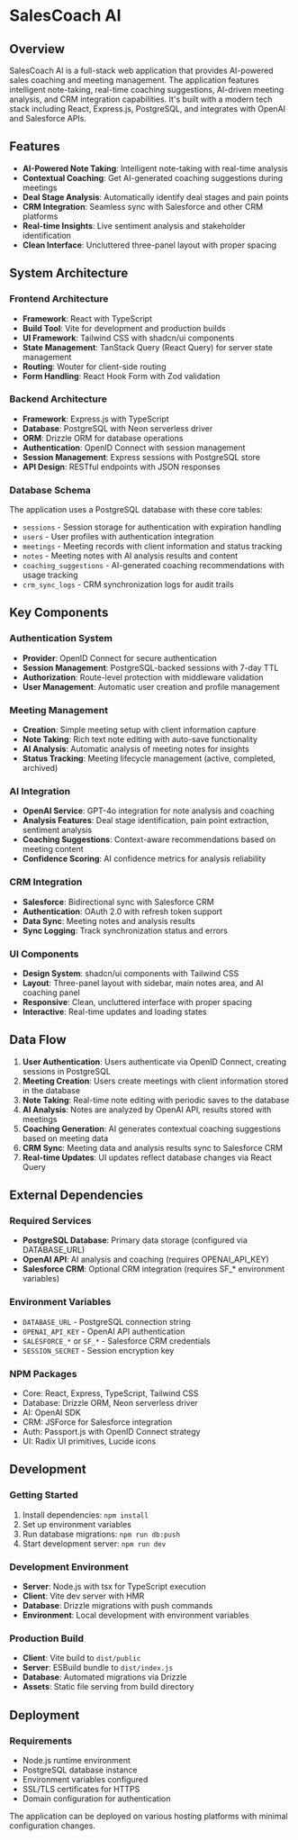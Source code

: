 # SalesCoach AI

## Overview

SalesCoach AI is a full-stack web application that provides AI-powered sales coaching and meeting management. The application features intelligent note-taking, real-time coaching suggestions, AI-driven meeting analysis, and CRM integration capabilities. It's built with a modern tech stack including React, Express.js, PostgreSQL, and integrates with OpenAI and Salesforce APIs.

## Features

- **AI-Powered Note Taking**: Intelligent note-taking with real-time analysis
- **Contextual Coaching**: Get AI-generated coaching suggestions during meetings
- **Deal Stage Analysis**: Automatically identify deal stages and pain points
- **CRM Integration**: Seamless sync with Salesforce and other CRM platforms
- **Real-time Insights**: Live sentiment analysis and stakeholder identification
- **Clean Interface**: Uncluttered three-panel layout with proper spacing

## System Architecture

### Frontend Architecture
- **Framework**: React with TypeScript
- **Build Tool**: Vite for development and production builds
- **UI Framework**: Tailwind CSS with shadcn/ui components
- **State Management**: TanStack Query (React Query) for server state management
- **Routing**: Wouter for client-side routing
- **Form Handling**: React Hook Form with Zod validation

### Backend Architecture
- **Framework**: Express.js with TypeScript
- **Database**: PostgreSQL with Neon serverless driver
- **ORM**: Drizzle ORM for database operations
- **Authentication**: OpenID Connect with session management
- **Session Management**: Express sessions with PostgreSQL store
- **API Design**: RESTful endpoints with JSON responses

### Database Schema
The application uses a PostgreSQL database with these core tables:
- `sessions` - Session storage for authentication with expiration handling
- `users` - User profiles with authentication integration
- `meetings` - Meeting records with client information and status tracking
- `notes` - Meeting notes with AI analysis results and content
- `coaching_suggestions` - AI-generated coaching recommendations with usage tracking
- `crm_sync_logs` - CRM synchronization logs for audit trails

## Key Components

### Authentication System
- **Provider**: OpenID Connect for secure authentication
- **Session Management**: PostgreSQL-backed sessions with 7-day TTL
- **Authorization**: Route-level protection with middleware validation
- **User Management**: Automatic user creation and profile management

### Meeting Management
- **Creation**: Simple meeting setup with client information capture
- **Note Taking**: Rich text note editing with auto-save functionality
- **AI Analysis**: Automatic analysis of meeting notes for insights
- **Status Tracking**: Meeting lifecycle management (active, completed, archived)

### AI Integration
- **OpenAI Service**: GPT-4o integration for note analysis and coaching
- **Analysis Features**: Deal stage identification, pain point extraction, sentiment analysis
- **Coaching Suggestions**: Context-aware recommendations based on meeting content
- **Confidence Scoring**: AI confidence metrics for analysis reliability

### CRM Integration
- **Salesforce**: Bidirectional sync with Salesforce CRM
- **Authentication**: OAuth 2.0 with refresh token support
- **Data Sync**: Meeting notes and analysis results
- **Sync Logging**: Track synchronization status and errors

### UI Components
- **Design System**: shadcn/ui components with Tailwind CSS
- **Layout**: Three-panel layout with sidebar, main notes area, and AI coaching panel
- **Responsive**: Clean, uncluttered interface with proper spacing
- **Interactive**: Real-time updates and loading states

## Data Flow

1. **User Authentication**: Users authenticate via OpenID Connect, creating sessions in PostgreSQL
2. **Meeting Creation**: Users create meetings with client information stored in the database
3. **Note Taking**: Real-time note editing with periodic saves to the database
4. **AI Analysis**: Notes are analyzed by OpenAI API, results stored with meetings
5. **Coaching Generation**: AI generates contextual coaching suggestions based on meeting data
6. **CRM Sync**: Meeting data and analysis results sync to Salesforce CRM
7. **Real-time Updates**: UI updates reflect database changes via React Query

## External Dependencies

### Required Services
- **PostgreSQL Database**: Primary data storage (configured via DATABASE_URL)
- **OpenAI API**: AI analysis and coaching (requires OPENAI_API_KEY)
- **Salesforce CRM**: Optional CRM integration (requires SF_* environment variables)

### Environment Variables
- `DATABASE_URL` - PostgreSQL connection string
- `OPENAI_API_KEY` - OpenAI API authentication
- `SALESFORCE_*` or `SF_*` - Salesforce CRM credentials
- `SESSION_SECRET` - Session encryption key

### NPM Packages
- Core: React, Express, TypeScript, Tailwind CSS
- Database: Drizzle ORM, Neon serverless driver
- AI: OpenAI SDK
- CRM: JSForce for Salesforce integration
- Auth: Passport.js with OpenID Connect strategy
- UI: Radix UI primitives, Lucide icons

## Development

### Getting Started
1. Install dependencies: `npm install`
2. Set up environment variables
3. Run database migrations: `npm run db:push`
4. Start development server: `npm run dev`

### Development Environment
- **Server**: Node.js with tsx for TypeScript execution
- **Client**: Vite dev server with HMR
- **Database**: Drizzle migrations with push commands
- **Environment**: Local development with environment variables

### Production Build
- **Client**: Vite build to `dist/public`
- **Server**: ESBuild bundle to `dist/index.js`
- **Database**: Automated migrations via Drizzle
- **Assets**: Static file serving from build directory

## Deployment

### Requirements
- Node.js runtime environment
- PostgreSQL database instance
- Environment variables configured
- SSL/TLS certificates for HTTPS
- Domain configuration for authentication

The application can be deployed on various hosting platforms with minimal configuration changes.